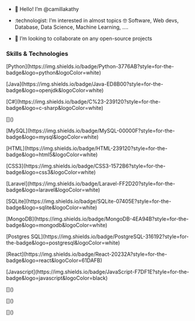 - 👋 Hello! I’m @camillakathy
- <p>:technologist: I’m interested in almost topics 🤓 Software, Web devs, Database, Data Science, Machine Learning, .... </p>
- 💞️ I’m looking to collaborate on any open-source projects
<h3>Skills & Technologies</h3>
<p align="left"> [Python](https://img.shields.io/badge/Python-3776AB?style=for-the-badge&logo=python&logoColor=white) </p>
<p align="left"> [Java](https://img.shields.io/badge/Java-ED8B00?style=for-the-badge&logo=openjdk&logoColor=white) </p>
<p align="left"> [C#](https://img.shields.io/badge/C%23-239120?style=for-the-badge&logo=c-sharp&logoColor=white) </p>
<p align="left"> []() </p>
<p align="left"> [MySQL](https://img.shields.io/badge/MySQL-00000F?style=for-the-badge&logo=mysql&logoColor=white) </p>
<p align="left"> [HTML](https://img.shields.io/badge/HTML-239120?style=for-the-badge&logo=html5&logoColor=white) </p>
<p align="left"> [CSS3](https://img.shields.io/badge/CSS3-1572B6?style=for-the-badge&logo=css3&logoColor=white) </p>
<p align="left"> [Laravel](https://img.shields.io/badge/Laravel-FF2D20?style=for-the-badge&logo=laravel&logoColor=white) </p>
<p align="left"> [SQLite](https://img.shields.io/badge/SQLite-07405E?style=for-the-badge&logo=sqlite&logoColor=white) </p>
<p align="left"> [MongoDB](https://img.shields.io/badge/MongoDB-4EA94B?style=for-the-badge&logo=mongodb&logoColor=white) </p>
<p align="left"> [Postgres SQL](https://img.shields.io/badge/PostgreSQL-316192?style=for-the-badge&logo=postgresql&logoColor=white) </p>
<p align="left"> [React](https://img.shields.io/badge/React-20232A?style=for-the-badge&logo=react&logoColor=61DAFB) </p>
<p align="left"> [Javascript](https://img.shields.io/badge/JavaScript-F7DF1E?style=for-the-badge&logo=javascript&logoColor=black) </p>
<p align="left"> []() </p>
<p align="left"> []() </p>
<p align="left"> []() </p>
